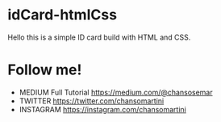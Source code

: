 # idCard-htmlCss

Hello this is a simple ID card build with HTML and CSS.


# Follow me!

  -  MEDIUM Full Tutorial https://medium.com/@chansosemar
  - TWITTER https://twitter.com/chansomartini
  - INSTAGRAM https://instagram.com/chansomartini
